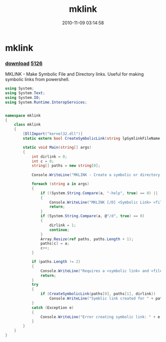 ﻿---
pid:            2353
parent:         0
children:       5126
poster:         James Gentile
title:          mklink
date:           2010-11-09 03:14:58
description:    MKLINK - Make Symbolic File and Directory links.  Useful for making symbolic links from powershell.
format:         csharp
---

# mklink

### [download](2353.cs)  [5126](5126.md)

MKLINK - Make Symbolic File and Directory links.  Useful for making symbolic links from powershell.

```csharp
using System;
using System.Text;
using System.IO;
using System.Runtime.InteropServices;


namespace mklink
{
    class mklink
    {
        [DllImport("kernel32.dll")]
        static extern bool CreateSymbolicLink(string lpSymlinkFileName, string lpTargetFileName, int dwFlags);

        static void Main(string[] args)
        {
            int dirlink = 0;
            int c = 0;
            string[] paths = new string[0];
            
            Console.WriteLine("MKLINK - Create a symbolic or directory link. MKLINK -help for usage. Created in 2010 by James Gentile.");

            foreach (string a in args)
            {
                if ((System.String.Compare(a, "-help", true) == 0) || (System.String.Compare(a, "-H", true) == 0))
                {
                    Console.WriteLine("MKLINK [/D] <Symbolic Link> <file or directory source>");
                    return;
                }
                if (System.String.Compare(a, @"/d", true) == 0)
                {
                    dirlink = 1;
                    continue;
                }
                Array.Resize(ref paths, paths.Length + 1);
                paths[c] = a;
                c++;
            }

            if (paths.Length != 2)
            {
                Console.WriteLine("Requires a <symbolic link> and <file or directory> source.");
                return;
            }
            try
            {
                if (CreateSymbolicLink(paths[0], paths[1], dirlink))
                    Console.WriteLine("Symblic link created for " + paths[0] + " <<===>> " + paths[1]);
            }
            catch (Exception e) 
            {
                Console.WriteLine("Error creating symbolic link: " + e.Message);
            }            
        }
    }
}

```
